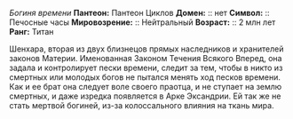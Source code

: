 *Богиня времени*
**Пантеон:** Пантеон Циклов
**Домен:** :: нет
**Символ:**        :: Печосные часы
**Мировозрение:**   :: Нейтральный
**Возраст:**     :: 2 млн лет
**Ранг:** Титан

Шенхара, вторая из двух близнецов прямых наследников и хранителей законов Материи. Именованная Законом Течения Всякого Вперед, она задала и контролирует пески времени, следит за тем, чтобы в никто из смертных или молодых богов не пытался менять ход песков времени. Как и ее брат она следует воле своего праотца, и не ступает на землю смертных, и даже изредка появляется в Арке Эксандрии. Ей так же не стать мертвой богиней, из-за колоссального влияния на ткань мира. 